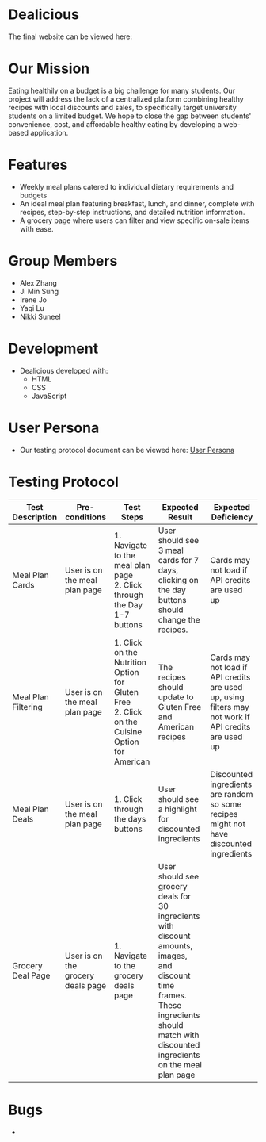 # Dealicious
The final website can be viewed here: 

# Our Mission
Eating healthily on a budget is a big challenge for many students. Our project will address the lack of a centralized platform combining healthy recipes with local discounts and sales, to specifically target university students on a limited budget. We hope to close the gap between students' convenience, cost, and affordable healthy eating by developing a web-based application.

# Features
- Weekly meal plans catered to individual dietary requirements and budgets
- An ideal meal plan featuring breakfast, lunch, and dinner, complete with recipes, step-by-step instructions, and detailed nutrition information.
- A grocery page where users can filter and view specific on-sale items with ease.


# Group Members
- Alex Zhang
- Ji Min Sung
- Irene Jo
- Yaqi Lu
- Nikki Suneel

# Development
- Dealicious developed with:
  - HTML
  - CSS
  - JavaScript

# User Persona
- Our testing protocol document can be viewed here: [User Persona](https://github.com/UW-INFO442-WI25/group-pending/blob/app-setup/User%20Persona.pdf)

# Testing Protocol

| Test Description       | Pre-conditions | Test Steps                                      | Expected Result                             | Expected Deficiency                          |
|------------------------|----------------|------------------------------------------------|---------------------------------------------|---------------------------------------------|
| Meal Plan Cards  | User is on the meal plan page | 1. Navigate to the meal plan page<br>2. Click through the Day 1-7 buttons | User should see 3 meal cards for 7 days, clicking on the day buttons should change the recipes. | Cards may not load if API credits are used up |
| Meal Plan Filtering | User is on the meal plan page | 1. Click on the Nutrition Option for Gluten Free<br>2. Click on the Cuisine Option for American | The recipes should update to Gluten Free and American recipes | Cards may not load if API credits are used up, using filters may not work if API credits are used up |
| Meal Plan Deals | User is on the meal plan page | 1. Click through the days buttons  | User should see a highlight for discounted ingredients | Discounted ingredients are random so some recipes might not have discounted ingredients |
| Grocery Deal Page | User is on the grocery deals page  | 1. Navigate to the grocery deals page                  | User should see grocery deals for 30 ingredients with discount amounts, images, and discount time frames. These ingredients should match with discounted ingredients on the meal plan page     |  |



# Bugs
- 

